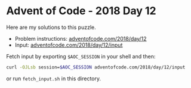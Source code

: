 # Advent of Code - 2018 Day 12
Here are my solutions to this puzzle.

* Problem instructions: [adventofcode.com/2018/day/12](https://adventofcode.com/2018/day/12)
* Input: [adventofcode.com/2018/day/12/input](https://adventofcode.com/2018/day/12/input)

Fetch input by exporting `$AOC_SESSION` in your shell and then:
```bash
curl -OJLsb session=$AOC_SESSION adventofcode.com/2018/day/12/input
```

or run `fetch_input.sh` in this directory.
